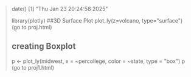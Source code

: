
> date()
[1] "Thu Jan 23 20:24:58 2025"
> 
> library(plotly)
> ##3D Surface Plot
> plot_ly(z=volcano, type="surface")
(go to proj.html)
> 
> ## creating Boxplot
> 
> p <- plot_ly(midwest, x = ~percollege, color = ~state, type = "box")
> p
(go to proj1.html)

